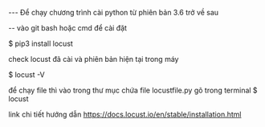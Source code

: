 --- Để chạy chương trình cài python từ phiên bản 3.6 trở về sau


-- vào git bash hoặc cmd để cài đặt


$ pip3 install locust

check locust đã cài và phiên bản hiện tại trong máy

$ locust -V

để chạy file thì vào trong thư mục chứa file locustfile.py
gõ trong terminal
$ locust

link chi tiết hướng dẫn https://docs.locust.io/en/stable/installation.html